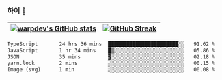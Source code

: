 
### 하이 👋
[![warpdev's GitHub stats](https://github-readme-stats.vercel.app/api?username=warpdev&show_icons=true&theme=vue-dark)](#) |[![GitHub Streak](https://github-readme-streak-stats.herokuapp.com/?user=warpdev&theme=dark)](#)
--- | --- |
<!--START_SECTION:waka-->

```txt
TypeScript       24 hrs 36 mins  ███████████████████████░░   91.62 %
JavaScript       1 hr 34 mins    █▒░░░░░░░░░░░░░░░░░░░░░░░   05.86 %
JSON             35 mins         ▓░░░░░░░░░░░░░░░░░░░░░░░░   02.18 %
yarn.lock        2 mins          ░░░░░░░░░░░░░░░░░░░░░░░░░   00.15 %
Image (svg)      1 min           ░░░░░░░░░░░░░░░░░░░░░░░░░   00.08 %
```

<!--END_SECTION:waka-->

<!--
**warpdev/warpdev** is a ✨ _special_ ✨ repository because its `README.md` (this file) appears on your GitHub profile.

Here are some ideas to get you started:

- 🔭 I’m currently working on ...
- 🌱 I’m currently learning ...
- 👯 I’m looking to collaborate on ...
- 🤔 I’m looking for help with ...
- 💬 Ask me about ...
- 📫 How to reach me: ...
- 😄 Pronouns: ...
- ⚡ Fun fact: ...
-->
